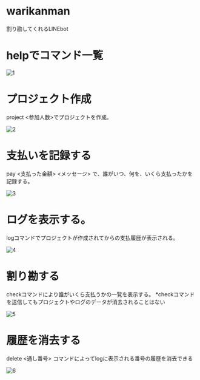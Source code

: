 # warikanman
割り勘してくれるLINEbot

# helpでコマンド一覧

![1](https://user-images.githubusercontent.com/62131533/119939868-6e03b300-bfc9-11eb-9f1b-c22b4b54a215.png)

# プロジェクト作成
project <参加人数>でプロジェクトを作成。

![2](https://user-images.githubusercontent.com/62131533/119939999-97244380-bfc9-11eb-8fdd-8b0e0fa9cfe9.png)

# 支払いを記録する
pay <支払った金額> <メッセージ> で、誰がいつ、何を、いくら支払ったかを記録する。

![3](https://user-images.githubusercontent.com/62131533/119940216-d5216780-bfc9-11eb-9ee7-2d2dfe0890de.png)

# ログを表示する。
logコマンドでプロジェクトが作成されてからの支払履歴が表示される。

![4](https://user-images.githubusercontent.com/62131533/119940217-d5b9fe00-bfc9-11eb-9a68-bd243820b6ea.png)

# 割り勘する
checkコマンドにより誰がいくら支払うかの一覧を表示する。
*checkコマンドを送信してもプロジェクトやログのデータが消去されることはない

![5](https://user-images.githubusercontent.com/62131533/119940213-d3f03a80-bfc9-11eb-85aa-14cd6bb13dc8.png)

# 履歴を消去する
delete <通し番号> コマンドによってlogに表示される番号の履歴を消去できる

![6](https://user-images.githubusercontent.com/62131533/119940215-d5216780-bfc9-11eb-883d-a45f8485b348.png)
